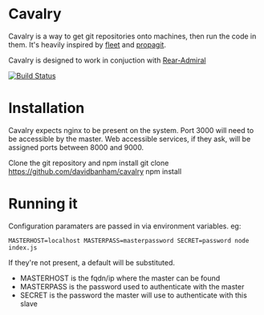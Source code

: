 # Cavalry

Cavalry is a way to get git repositories onto machines, then run the code in them. It's heavily inspired by [fleet](https://github.com/substack/fleet) and [propagit](https://github.com/substack/propagit).

Cavalry is designed to work in conjuction with [Rear-Admiral](https://github.com/davidbanham/rear-admiral)

[![Build Status](https://travis-ci.org/davidbanham/cavalry.png?branch=master)](https://travis-ci.org/davidbanham/cavalry)

# Installation

Cavalry expects nginx to be present on the system. Port 3000 will need to be accessible by the master. Web accessible services, if they ask, will be assigned ports between 8000 and 9000.

Clone the git repository and npm install
    git clone https://github.com/davidbanham/cavalry
    npm install

# Running it

Configuration paramaters are passed in via environment variables. eg:

    MASTERHOST=localhost MASTERPASS=masterpassword SECRET=password node index.js

If they're not present, a default will be substituted.
- MASTERHOST is the fqdn/ip where the master can be found
- MASTERPASS is the password used to authenticate with the master
- SECRET is the password the master will use to authenticate with this slave
